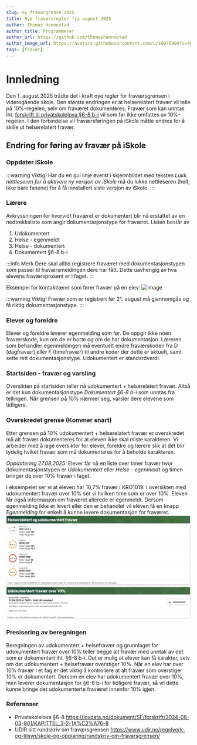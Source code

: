 ```yaml
---
slug: ny_fravargrense_2025
title: Nye fraværsregler fra august 2025
author: Thomas Hannestad
author_title: Programmerer
author_url: https://github.com/thomashannestad
author_image_url: https://avatars.githubusercontent.com/u/10975904?s=400&u=3da50813df75e4f3afb48e241aba5457756c51a7&v=4
tags: [fravær]
---
```



# Innledning
Den 1. august 2025 trådte det i kraft nye regler for fraværsgrensen i videregående skole. Den største endringen er at helserelatert fravær vil telle på 10%-regelen, selv om fraværet dokumenteres. Fravær som kan unntas iht. [forskrift til privatskolelova §6-8 b-i](https://lovdata.no/dokument/SF/forskrift/2024-06-03-901/KAPITTEL_3-2-1#%C2%A76-8) vil som før ikke omfattes av 10%-regelen. I den forbindelse vil fraværsføringen på iSkole måtte endres for å skille ut helserelatert fravær.


## Endring for føring av fravær på iSkole

### Oppdater iSkole
:::warning Viktig!
Har du en gul linje øverst i skjermbildet med teksten _Lukk nettleseren for å aktivere ny versjon av iSkole_ må du lukke nettleseren (helt, ikke bare fanene) for å få innstallert siste versjon av iSkole.
:::

### Lærere
Avkryssningen for hvorvidt fraværet er dokumentert blir nå erstattet av en nedtrekksliste som angir dokumentasjonstype for fraværet. Listen består av
1. Udokumentert
1. Helse - egenmeldt
1. Helse - dokumentert
1. Dokumentert §6-8 b-i

:::info Merk
Dere skal alltid registrere fraværet med dokumentasjonstypen som passer til fraværsmeldingen dere har fått. Dette uavhengig av hva elevens fraværsprosent er i faget. 
:::

Eksempel for kontaktlærer som fører fravær på en elev:
![image](/img/Helsefravær.png)

:::warning Viktig!
Fravær som er registrert før 21. august må gjennomgås og få riktig dokumentasjonstype.
:::

### Elever og foreldre
Elever og foreldre leverer egenmelding som før. De oppgir ikke noen fraværskode, kun om de er borte og om de har dokumentasjon. Læreren som behandler egenmeldingen må eventuelt endre fraværskoden fra D (dagfravær) eller F (timefravær) til andre koder der dette er aktuelt, samt sette rett dokumentasjonstype. Udokumentert er standardverdi. 


### Startsiden - fravær og varsling
Oversikten på startsiden teller nå udokumentert + helserelatert fravær. Altså er det kun dokumentasjonstype _Dokumentert §6-8 b-i_ som unntas fra tellingen. Når grensen på 10% nærmer seg, varsler dere elevene som tidligere.

### Overskredet grense (Kommer snart)
Etter grensen på 10% udokumentert + helserelatert fravær er overskredet må alt fravær dokumenteres for at eleven ikke skal miste karakteren. Vi arbeider med å lage oversikter for elever, foreldre og lærere slik at det blir tydelig hviket fravær som må dokumenteres for å beholde karakteren.

*Oppdatering 27.08.2025:* Elever får nå en liste over timer fravær hvor dokumentasjonstypen er _Udokumentert_ eller _Helse - egenmeldt_ og timen bringer de over 10% fravær i faget.

I eksempelet ser vi at eleven har 10,7% fravær i KRO1019. I oversikten med udokumentert fravær over 10% ser vi hvilken time som er over 10%. Eleven får også informasjon om fraværet allerede er egenmeldt. Dersom egenmelding ikke er levert eller den er behandlet vil eleven få en knapp _Egenmelding_ for enkelt å kunne levere dokumentasjon for fraværet.
![image](/img/blog_elevfravaer.png)

### Presisering av beregningen
Beregningen av udokumentert + helsefravær og grunnlaget for udokumentert fravær over 10% teller begge alt fravær med unntak av det som er dokumentert iht. §6-8 b-i. Det er mulig at elever kan få karakter, selv om det udokumentert + helsefravær overstiger 10%. Når en elev har over 10% fravær i et fag er det viktig å kontrollere at alt fravær som overstiger 10% er dokumentert. Dersom en elev har udokumentert fravær over 10%, men leverer dokumentasjon for §6-8 b-i for tidligere fravær, så vil dette kunne bringe det udokumenterte fraværet innenfor 10% igjen.

### Referanser
- Privatskolelova §6-8 https://lovdata.no/dokument/SF/forskrift/2024-06-03-901/KAPITTEL_3-2-1#%C2%A76-8
- UDIR sitt rundskriv om fraværsgrensen https://www.udir.no/regelverk-og-tilsyn/skole-og-opplaring/rundskriv-om-fravarsgrensen/